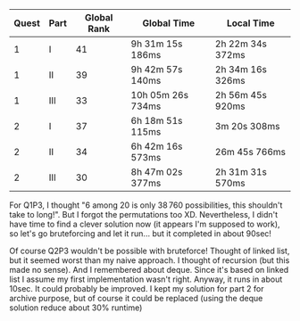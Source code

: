 |Quest|Part|Global Rank|Global Time|Local Time|
|---|---|---|---|---|
|1|I|41|9h 31m 15s 186ms|2h 22m 34s 372ms|
|1|II|39|9h 42m 57s 140ms|2h 34m 16s 326ms|
|1|III|33|10h 05m 26s 734ms|2h 56m 45s 920ms|
|2|I|37|6h 18m 51s 115ms|3m 20s 308ms|
|2|II|34|6h 42m 16s 573ms|26m 45s 766ms|
|2|III|30|8h 47m 02s 377ms|2h 31m 31s 570ms|

For Q1P3, I thought "6 among 20 is only 38 760 possibilities, this shouldn't take to long!". But I forgot the permutations too XD. Nevertheless, I didn't have time to find a clever solution now (it appears I'm supposed to work), so let's go bruteforcing and let it run... but it completed in about 90sec!

Of course Q2P3 wouldn't be possible with bruteforce! Thought of linked list, but it seemed worst than my naive approach. I thought of recursion (but this made no sense). And I remembered about deque. Since it's based on linked list I assume my first implementation wasn't right. Anyway, it runs in about 10sec. It could probably be improved.
I kept my solution for part 2 for archive purpose, but of course it could be replaced (using the deque solution reduce about 30% runtime)
